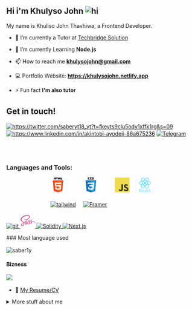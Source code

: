 ## Hi i'm Khulyso John <img src="https://user-images.githubusercontent.com/1303154/88677602-1635ba80-d120-11ea-84d8-d263ba5fc3c0.gif" width="28px" height="28px" alt="hi">

My name is Khuliso John Thavhiwa, a Frontend Developer.
- 🔭 I’m currently a Tutor at   [Techbridge Solution]()

- 🌱 I’m currently Learning  **Node.js**

- 📫 How to reach me **khulysojohn@gmail.com**

- 💻 Portfolio Website: **https://khulysojohn.netlify.app**



- ⚡ Fun fact **I'm also tutor**

## Get in touch!
<p align="left">
<a href="https://twitter.com/https://twitter.com/saberyt18_yt?t=fkeyts9clu5ody1xffk1rg&s=09" target="blank"><img align="center" src="https://raw.githubusercontent.com/rahuldkjain/github-profile-readme-generator/master/src/images/icons/Social/twitter.svg" alt="https://twitter.com/saberyt18_yt?t=fkeyts9clu5ody1xffk1rg&s=09" height="30" width="40" /></a>
 
<a href="https://linkedin.com/in/https://www.linkedin.com/in/akintobi-ayodeji-86a675236" target="blank">
 <img align="center" src="https://raw.githubusercontent.com/rahuldkjain/github-profile-readme-generator/master/src/images/icons/Social/linked-in-alt.svg" alt="https://www.linkedin.com/in/akintobi-ayodeji-86a675236" height="30" width="40" /></a>
 
<a href="https://t.me/sabercm" target="_blank">
    <img align="center" src="https://upload.wikimedia.org/wikipedia/commons/8/82/telegram_logo.svg" alt="Telegram" height="30" width="30" />
</a>
</p>

<br />
<br />

<h3 align="left">Languages and Tools:</h3>
<p align="left" style="display: grid; grid-template-columns: repeat(4, auto); gap: 20px; justify-content: center;">
 
   <a href="https://www.w3.org/html/" target="_blank" rel="noreferrer">
    <img src="https://raw.githubusercontent.com/devicons/devicon/master/icons/html5/html5-original-wordmark.svg" alt="html5" width="40" height="40"/>
  </a>
  <a href="https://www.w3schools.com/css/" target="_blank" rel="noreferrer">
    <img src="https://raw.githubusercontent.com/devicons/devicon/master/icons/css3/css3-original-wordmark.svg" alt="css3" width="40" height="40"/>
  </a>
<a href="https://developer.mozilla.org/en-US/docs/Web/JavaScript" target="_blank" rel="noreferrer">
    <img src="https://raw.githubusercontent.com/devicons/devicon/master/icons/javascript/javascript-original.svg" alt="javascript" width="40" height="40"/>
  </a>
  <a href="https://reactjs.org/" target="_blank" rel="noreferrer">
    <img src="https://raw.githubusercontent.com/devicons/devicon/master/icons/react/react-original-wordmark.svg" alt="react" width="40" height="40"/>
  </a>
  <a href="https://tailwindcss.com/" target="_blank" rel="noreferrer">
    <img src="https://www.vectorlogo.zone/logos/tailwindcss/tailwindcss-icon.svg" alt="tailwind" width="40" height="40"/>
  </a>
  <a href="https://www.framer.com/motion/" target="_blank" rel="noreferrer">
 <img src="https://cdn.jsdelivr.net/gh/devicons/devicon@latest/icons/framermotion/framermotion-original-wordmark.svg" alt='Framer' width="60" height="60"  />     
 </a>
 </p>
 
 <p>
  <a href="https://git-scm.com/" target="_blank" rel="noreferrer">
    <img src="https://www.vectorlogo.zone/logos/git-scm/git-scm-icon.svg" alt="git" width="40" height="40"/>
  </a>
  <a href="https://sass-lang.com" target="_blank" rel="noreferrer">
    <img src="https://raw.githubusercontent.com/devicons/devicon/master/icons/sass/sass-original.svg" alt="sass" width="40" height="40"/>
  </a>
  <a href="https://soliditylang.org/" target="_blank" rel="noreferrer">
    <img src="https://upload.wikimedia.org/wikipedia/commons/9/98/Solidity_logo.svg" alt="Solidity" width="40" height="40" />
  </a>
  <a href="https://nextjs.org/" target="_blank" rel="noreferrer">
<img src="https://cdn.jsdelivr.net/gh/devicons/devicon@latest/icons/nextjs/nextjs-original.svg" alt='Next.js' width="40" height="40" /> 
  </a>
 </p>
### Most language used
<p><img align="center" src="https://github-readme-stats.vercel.app/api/top-langs?username=khulysojohn&show_icons=true&locale=en&layout=compact" alt="saber1y" /></p>

#### Bizness
![](https://github-readme-streak-stats.herokuapp.com/?user=khulysojohn&theme=dark&hide_border=false)<br/>

- :paperclip: [My Resume/CV]()

<details>
<summary>
  More stuff about me
</summary>

<br >

I love sharing knowledge and helping other developers.
<br>
## 🏆 GitHub Trophies
![](https://github-profile-trophy.vercel.app/?username=khulysojohn&theme=radical&no-frame=false&no-bg=false&margin-w=4)

## 🔝 Personal Github Stats
![khulysojohn's github stats](https://github-readme-stats.vercel.app/api?username=khulysojohn&count_private=true&theme=tokyonight&hide=contribs,prs)

### 🔝 Top Contributed Repo
![](https://github-contributor-stats.vercel.app/api?username=Khulysojohn&limit=5&theme=dark&combine_all_yearly_contributions=true)

</details>





